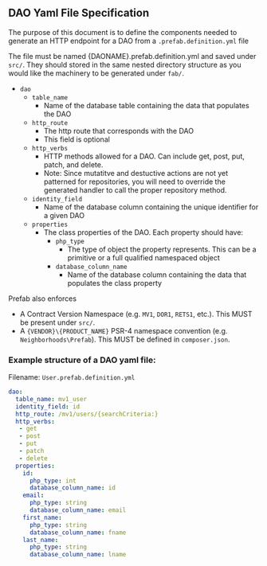 ## DAO Yaml File Specification

The purpose of this document is to define the components needed to generate an HTTP endpoint for a DAO from a `.prefab.definition.yml` file

The file must be named {DAONAME}.prefab.definition.yml and saved under `src/`. They should stored in the same nested directory structure as you would like the machinery to be generated under `fab/`.  
- `dao`
    - `table_name`
        - Name of the database table containing the data that populates the DAO
    - `http_route`
        - The http route that corresponds with the DAO
        - This field is optional
    - `http_verbs`
        - HTTP methods allowed for a DAO. Can include get, post, put, patch, and delete.
        - Note: Since mutatitve and destuctive actions are not yet patterned for repositories, you will need to override the generated handler to call the proper repository method.
    - `identity_field`
        - Name of the database column containing the unique identifier for a given DAO
    - `properties`
        - The class properties of the DAO. Each property should have:
            - `php_type`
                - The type of object the property represents. This can be a primitive or a full qualified namespaced object
            - `database_column_name`
                - Name of the database column containing the data that populates the class property

Prefab also enforces
* A Contract Version Namespace (e.g. `MV1`, `DOR1`, `RETS1`, etc.). This MUST be present under `src/`.
* A `{VENDOR}\{PRODUCT_NAME}` PSR-4 namespace convention (e.g. `Neighborhoods\Prefab`). This MUST be defined in `composer.json`.

### Example structure of a DAO yaml file:

Filename: `User.prefab.definition.yml`
```yaml
dao:
  table_name: mv1_user
  identity_field: id
  http_route: /mv1/users/{searchCriteria:}
  http_verbs:
   - get
   - post
   - put
   - patch
   - delete
  properties:
    id:
      php_type: int
      database_column_name: id
    email:
      php_type: string
      database_column_name: email
    first_name:
      php_type: string
      database_column_name: fname
    last_name:
      php_type: string
      database_column_name: lname
```
